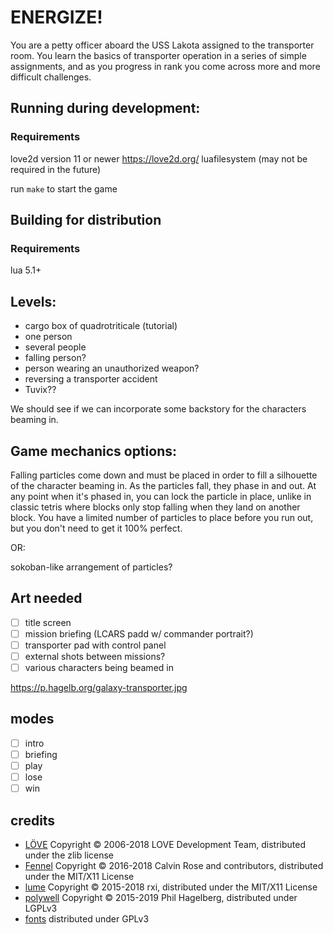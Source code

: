 # ENERGIZE!

You are a petty officer aboard the USS Lakota assigned to the transporter
room. You learn the basics of transporter operation in a series of simple
assignments, and as you progress in rank you come across more and more
difficult challenges.

## Running during development:

### Requirements
love2d version 11 or newer https://love2d.org/
luafilesystem (may not be required in the future)

run `make` to start the game

## Building for distribution

### Requirements
lua 5.1+

## Levels:

* cargo box of quadrotriticale (tutorial)
* one person
* several people
* falling person?
* person wearing an unauthorized weapon?
* reversing a transporter accident
* Tuvix??

We should see if we can incorporate some backstory for the characters
beaming in.

## Game mechanics options:

Falling particles come down and must be placed in order to fill a silhouette
of the character beaming in. As the particles fall, they phase in and out.
At any point when it's phased in, you can lock the particle in place, unlike
in classic tetris where blocks only stop falling when they land on another
block. You have a limited number of particles to place before you run out,
but you don't need to get it 100% perfect.

 OR:

sokoban-like arrangement of particles?

## Art needed

* [ ] title screen
* [ ] mission briefing (LCARS padd w/ commander portrait?)
* [ ] transporter pad with control panel
* [ ] external shots between missions?
* [ ] various characters being beamed in

https://p.hagelb.org/galaxy-transporter.jpg

## modes

* [ ] intro
* [ ] briefing
* [ ] play
* [ ] lose
* [ ] win

## credits

* [LÖVE](https://love2d.org) Copyright © 2006-2018 LOVE Development Team, distributed under the zlib license
* [Fennel](https://github.com/bakpakin/Fennel) Copyright © 2016-2018 Calvin Rose and contributors, distributed under the MIT/X11 License
* [lume](https://github.com/rxi/lume) Copyright © 2015-2018 rxi, distributed under the MIT/X11 License
* [polywell](https://git.sr.ht/~technomancy/polywell) Copyright © 2015-2019 Phil Hagelberg, distributed under LGPLv3
* [fonts](https://github.com/wrstone/fonts-startrek) distributed under GPLv3
